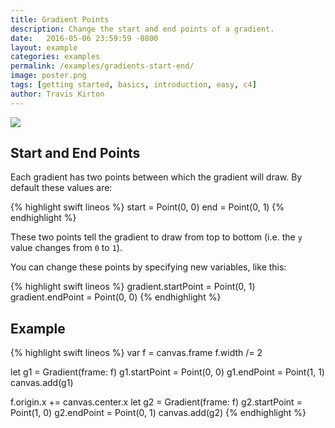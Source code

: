 ```yaml
---
title: Gradient Points
description: Change the start and end points of a gradient.
date:   2016-05-06 23:59:59 -0800
layout: example
categories: examples
permalink: /examples/gradients-start-end/
image: poster.png
tags: [getting started, basics, introduction, easy, c4]
author: Travis Kirton
---
```

![](start-end.png)

## Start and End Points
Each gradient has two points between which the gradient will draw. By default these values are:

{% highlight swift lineos %}
start = Point(0, 0)
end = Point(0, 1)
{% endhighlight %}

These two points tell the gradient to draw from top to bottom (i.e. the `y` value changes from `0` to `1`).

You can change these points by specifying new variables, like this:

{% highlight swift lineos %}
gradient.startPoint = Point(0, 1)
gradient.endPoint = Point(0, 0)
{% endhighlight %}

## Example
{% highlight swift lineos %}
var f = canvas.frame
f.width /= 2

let g1 = Gradient(frame: f)
g1.startPoint = Point(0, 0)
g1.endPoint = Point(1, 1)
canvas.add(g1)

f.origin.x += canvas.center.x
let g2 = Gradient(frame: f)
g2.startPoint = Point(1, 0)
g2.endPoint = Point(0, 1)
canvas.add(g2)
{% endhighlight %}
